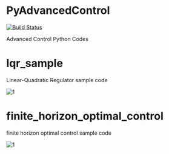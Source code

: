 # PyAdvancedControl

[![Build Status](https://travis-ci.org/AtsushiSakai/PyAdvancedControl.svg?branch=master)](https://travis-ci.org/AtsushiSakai/PyAdvancedControl)

Advanced Control Python Codes

# lqr_sample

Linear-Quadratic Regulator sample code

![1](https://github.com/AtsushiSakai/PyAdvancedControl/blob/master/lqr_sample/result.png)

# finite_horizon_optimal_control

finite horizon optimal control sample code

![1](https://github.com/AtsushiSakai/PyAdvancedControl/blob/master/finite_horizon_optimal_control/result.png)
